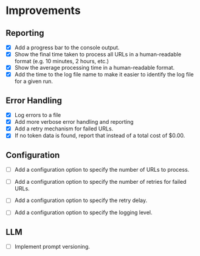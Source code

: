 # Improvements

## Reporting

- [X] Add a progress bar to the console output.
- [X] Show the final time taken to process all URLs in a human-readable format (e.g. 10 minutes, 2 hours, etc.)
- [X] Show the average processing time in a human-readable format.
- [X] Add the time to the log file name to make it easier to identify the log file for a given run.

## Error Handling

- [X] Log errors to a file
- [X] Add more verbose error handling and reporting
- [X] Add a retry mechanism for failed URLs.
- [X] If no token data is found, report that instead of a total cost of $0.00.

## Configuration

- [ ] Add a configuration option to specify the number of URLs to process.
- [ ] Add a configuration option to specify the number of retries for failed URLs.
- [ ] Add a configuration option to specify the retry delay.
- [ ] Add a configuration option to specify the logging level.


## LLM

- [ ] Implement prompt versioning.


